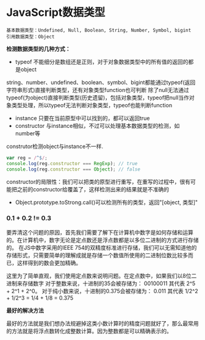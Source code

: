 # JavaScript数据类型

    基本数据类型：Undefined, Null, Boolean, String, Number, Symbol, bigint
    引用数据类型：Object

**检测数据类型的几种方式：**

- typeof 不能细分是数组还是正则，对于对象数据类型中的所有值的返回的都是object

string、number、undefined、boolean、symbol、bigint都能通过typeof(返回字符串形式)直接判断类型，还有对象类型function也可判断
除了null无法通过typeof(为object)直接判断类型(历史遗留)，包括对象类型，typeof把null当作对象类型处理，所以typeof无法判断对象类型，typeof也能判断function

- instance  只要在当前原型中可以找到的，都可以返回true
- constructor  与instance相似，不过可以处理基本数据类型的检测，如number等

construtor检测object与instance不一样.

``` js
var reg = /^$/;
console.log(reg.constructor === RegExp); // true
console.log(reg.constructor === Object); // false
```
constructor的局限性：我们可以把类的原型进行重写，在重写的过程中，很有可能把之前的constructor给覆盖了，这样检测出来的结果就是不准确的

- Object.prototype.toStrong.call()可以检测所有的类型，返回"[object, 类型]"

### 0.1 + 0.2 != 0.3

要弄清这个问题的原因，首先我们需要了解下在计算机中数字是如何存储和运算的。在计算机中，数字无论是定点数还是浮点数都是以多位二进制的方式进行存储的。
在JS中数字采用的IEEE 754的双精度标准进行存储，我们可以无需知道他的存储形式，只需要简单的理解成就是存储一个数值所使用的二进制位数比较多而已，这样得到的数会更加精确。

这里为了简单直观，我们使用定点数来说明问题。在定点数中，如果我们以8位二进制来存储数字
对于整数来说，十进制的35会被存储为： 00100011 其代表 2^5 + 2^1 + 2^0。
对于纯小数来说，十进制的0.375会被存储为： 0.011 其代表 1/2^2 + 1/2^3 = 1/4 + 1/8 = 0.375

**最好的解决方法**

最好的方法就是我们想办法规避掉这类小数计算时的精度问题就好了，那么最常用的方法就是将浮点数转化成整数计算。因为整数都是可以精确表示的。

